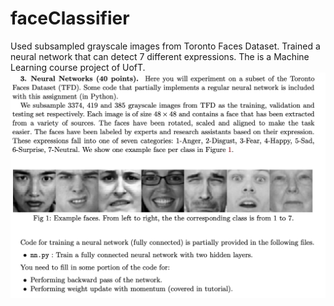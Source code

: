 # faceClassifier
Used subsampled grayscale images from Toronto Faces Dataset. Trained a neural network that can detect 7 different expressions. The is a Machine Learning course project of UofT.
![description](./description.png)